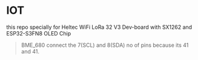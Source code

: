 # IOT
this repo specially for Heltec WiFi LoRa 32 V3 Dev-board with SX1262 and ESP32-S3FN8 OLED Chip

> BME_680
> connect the 7(SCL) and 8(SDA) no of pins because its 41 and 41.
 
